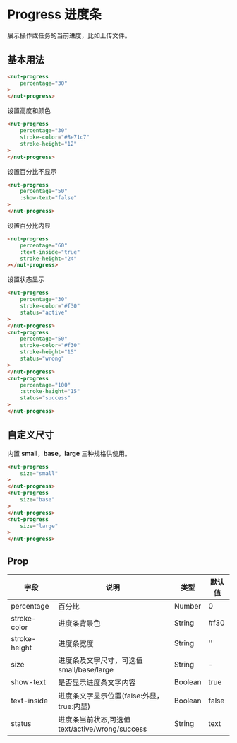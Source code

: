 # Progress 进度条

展示操作或任务的当前进度，比如上传文件。

## 基本用法

```html
<nut-progress 
    percentage="30"
>
</nut-progress>
```
设置高度和颜色

```html
<nut-progress
    percentage="30"
    stroke-color="#8e71c7" 
    stroke-height="12"
>
</nut-progress>
```
设置百分比不显示

```html
<nut-progress 
    percentage="50"
    :show-text="false"
>
</nut-progress>
```
设置百分比内显

```html
<nut-progress 
    percentage="60" 
    :text-inside="true" 
    stroke-height="24"
></nut-progress>
```
设置状态显示

```html
<nut-progress 
    percentage="30" 
    stroke-color="#f30" 
    status="active"
>
</nut-progress>
<nut-progress 
    percentage="50"
    stroke-color="#f30"
    stroke-height="15"
    status="wrong"
>
</nut-progress>
<nut-progress 
    percentage="100" 
    :stroke-height="15" 
    status="success"
>
</nut-progress>
```
## 自定义尺寸

内置 **small**，**base**，**large** 三种规格供使用。
```html
<nut-progress 
    size="small"
>
</nut-progress>
<nut-progress
    size="base"
>
</nut-progress>
<nut-progress 
    size="large"
>
</nut-progress>
```


## Prop

| 字段 | 说明 | 类型 | 默认值
|----- | ----- | ----- | -----
| percentage | 百分比 | Number | 0
| stroke-color | 进度条背景色 | String | #f30
| stroke-height | 进度条宽度 | String | ''
| size | 进度条及文字尺寸，可选值small/base/large | String | -
| show-text | 是否显示进度条文字内容 | Boolean | true
| text-inside | 进度条文字显示位置(false:外显，true:内显) | Boolean | false
| status | 进度条当前状态,可选值text/active/wrong/success | String | text
